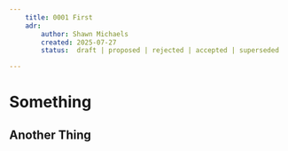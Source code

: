 ```yaml
---
    title: 0001 First
    adr:
        author: Shawn Michaels
        created: 2025-07-27
        status:  draft | proposed | rejected | accepted | superseded

---
```


# Something

## Another Thing